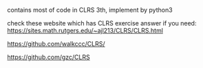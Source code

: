 contains most of code in CLRS 3th, implement by python3

check these website which has CLRS exercise answer if you need:
https://sites.math.rutgers.edu/~ajl213/CLRS/CLRS.html

https://github.com/walkccc/CLRS/

https://github.com/gzc/CLRS
